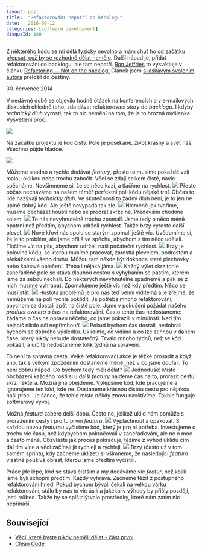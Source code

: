 ```yaml
---
layout: post
title:  "Refaktorování nepatří do backlogu"
date:   2016-09-12
categories: [software development]
disqusId: 180
---
```

<a href="/item/178">Z některého kódu se mi dělá fyzicky nevolno</a> a mám chuť ho <a href="/item/133">od začátku přepsat, což by se rozhodně dělat nemělo</a>. Další nápad je, přidat refaktorování do backlogu, ale tam nepatří. 
<a href="https://twitter.com/RonJeffries">Ron Jeffries</a> to vysvětluje v článku <a href="http://ronjeffries.com/xprog/articles/refactoring-not-on-the-backlog/">Refactoring -- Not on the backlog!</a> Článek jsem <a href="https://twitter.com/RonJeffries/status/765165129444888576">s laskavým svolením autora</a> přeložil do češtiny.

30\. července 2014

V nedávné době se objevilo hodně otázek na konferencích a v e-mailových diskusích ohledně toho, zda dávat refaktorovací <em>story</em> do <em>backlogu</em>. I kdyby <em>technický dluh</em> vyrostl, tak to nic nemění na tom, že je to hrozná myšlenka. Vysvětlení proč:

![](/assets/2016-09-12/20160912-Ref01-1024x768.jpg)

Na začátku projektu je kód čistý. Pole je posekané, život krásný a svět náš. Všechno půjde hladce.

<!--more-->

![](/assets/2016-09-12/20160912-Ref02-1024x768.jpg)

Můžeme snadno a rychle dodávat <em>featury</em>, přesto to musíme pokaždé vzít malou oklikou nebo trochu zabočit. Věci se zdají celkem čisté, navíc spěcháme. Nevšimneme si, že se něco kazí, a tlačíme na rychlost.
![](/assets/2016-09-12/20160912-Ref03-1024x768.jpg)
Přesto občas necháváme na našem téměř perfektní poli kódu nějaké trní. Občas to lidé nazývají <em>technický dluh</em>. Ve skutečnosti to žádný dluh není, je to jen ne úplně dobrý kód. Ale ještě nevypadá tak zle.
![](/assets/2016-09-12/20160912-Ref04-1024x768.jpg)
Nicméně jak tvoříme, musíme obcházet houští nebo se prodrat skrze ně. Především chodíme kolem.
![](/assets/2016-09-12/20160912-Ref05-1024x768.jpg)
To nás nevyhnutelně trochu zpomalí. Jsme tedy o něco méně opatrní než předtím, abychom udrželi rychlost. Takže brzy vyroste další plevel.
![](/assets/2016-09-12/20160912-Ref06-1024x768.jpg)
Nové křoví nás spolu se starým zpomalí ještě víc. Uvědomíme si, že je to problém, ale jsme příliš ve spěchu, abychom s tím něco udělali. Tlačíme víc na pilu, abychom udrželi naši počáteční rychlost.
![](/assets/2016-09-12/20160912-Ref07-1024x768.jpg)
Brzy je polovina kódu, se kterou musíme pracovat, zarostlá plevelem, podrostem a překážkami všeho druhu. Můžou tam někde být dokonce staré plechovky nebo špinavé oblečení. Třeba i nějaká jáma.
![](/assets/2016-09-12/20160912-Ref08-1024x768.jpg)
Každý výlet skrz tohle zaneřáděné pole se stává dlouhou cestou s vyhýbáním se  pastím, kterém jsme za sebou nechali. Do některých nevyhnutelně spadneme a pak se z nich musíme vyhrabat. Zpomalujeme ještě víc než kdy předtím. Něco se musí stát.
![](/assets/2016-09-12/20160912-Ref09-1024x768.jpg)
Hustota problémů je pro nás teď velmi viditelná a je zřejmé, že nemůžeme na poli rychle poklidit. Je potřeba mnoho refaktorování, abychom se dostali zpět na čisté pole. Jsme v pokušení požádat našeho <em>product ownera</em> o čas na refaktorování. Často tento čas nedostaneme: žádáme o čas na opravu něčeho, co jsme pokazili v minulosti. Nad tím nejspíš nikdo oči nepřimhouří.
![](/assets/2016-09-12/20160912-Ref10-1024x768.jpg)
Pokud bychom čas dostali, nedobrali bychom se dobrého výsledku. Uklidíme, co vidíme a co lze stihnou v daném čase, který nikdy nebude dostatečný. Trvalo mnoho týdnů, než se kód pokazil, a určitě nedostaneme tolik týdnů na spravení.

To není ta správná cesta. Velké refaktorovací akce je těžké prosadit a když ano, tak s velkým zpožděním dostaneme méně, než v co jsme doufali. To není dobru nápad. Co bychom tedy měli dělat?
![](/assets/2016-09-12/20160912-RefA1-1024x768.jpg)
Jednoduše! Místo obcházení každého roští si u další <em>featury</em> najdeme čas na to, prorazit cestu skrz některá. Možná jiná obejdeme. Vylepšíme kód, kde pracujeme a ignorujeme ten kód, kde ne. Dostaneme krásnou čistou cestu pro nějakou naši práci. Je šance, že tohle místo někdy znovu navštívíme. Takhle funguje softwarový vývoj.

Možná <em>featura</em> zabere delší dobu. Často ne, jelikož úklid nám pomůže s proražením cesty i pro tu první <em>featuru</em>.
![](/assets/2016-09-12/20160912-RefA2-1024x768.jpg)
Vypláchnout a opakovat. S každou novou <em>featurou</em> vyčistíme kód, který je pro ni potřeba. Investujeme o trochu víc času, než kdybychom pokračovali v zaneřáďování, ale ne o moc a často méně. Obzvláště jak proces pokračuje, těžíme z výhod úklidu čím dál tím více a věci začínají jít rychleji a rychleji.
![](/assets/2016-09-12/20160912-RefA3-1024x768.jpg)
Brzy (často už v tom samém sprintu, kdy začneme uklízet) si všimneme, že následující <em>featura</em> vlastně používá oblast, kterou jsme předtím vyčistili.

Práce jde lépe, kód se stává čistším a my dodáváme víc <em>featur</em>, než kolik jsme byli schopní předtím. Každý vyhrává. Začneme těžit z postupného refaktorování hned. Pokud bychom bývali čekali na velkou várku refaktorování, stálo by nás to víc úsilí a jakékoliv výhody by přišly později, jestli vůbec. Takže by se spíš plýtvalo prostředky, které nám zatím nic nepřináší.

Související
------

* <a href="/item/133">Věci, které byste nikdy neměli dělat - část první</a>
* <a href="/item/178">Clean Code</a>
